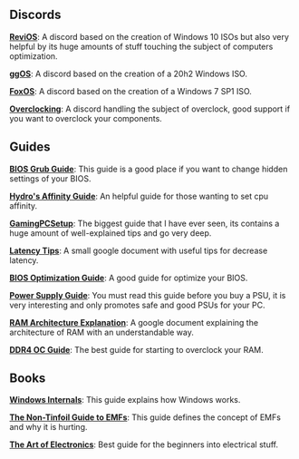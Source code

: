 ## Discords
**[ReviOS](https://discord.gg/962y4pU)**: A discord based on the creation of Windows 10 ISOs but also very helpful by its huge amounts of stuff touching the subject of computers optimization.

**[ggOS](https://discord.io/ggos)**:  A discord based on the creation of a 20h2 Windows ISO.

**[FoxOS](https://discord.io/FoxOS)**: A discord based on the creation of a Windows 7 SP1 ISO.

**[Overclocking](https://discord.gg/XkSBA9mJxd)**: A discord handling the subject of overclock, good support if you want to overclock your components.

## Guides
**[BIOS Grub Guide](https://docs.google.com/document/d/12jbJZ20F63GpU05VYwjrfzdbNKsaxGp-5IDqgJYE1-I/)**: This guide is a good place if you want to change hidden settings of your BIOS.

**[Hydro's Affinity Guide](https://docs.google.com/document/d/1rBjDc6rs9xClXBvmknqmoiCq7T7MXB1pvLoT3FkySJs/)**: An helpful guide for those wanting  to set cpu affinity.

**[GamingPCSetup](https://github.com/djdallmann/GamingPCSetup/)**: The biggest guide that I have ever seen, its contains a huge amount of well-explained tips and go very deep.

**[Latency Tips](https://docs.google.com/document/d/1eMzNbZ_z8gFmHbshiIYar9iaW0nLOnYhYxWtaZXDThc)**: A small google document with useful tips for decrease latency.

**[BIOS Optimization Guide](https://www.overclock.net/threads/gaming-and-mouse-response-bios-optimization-guide-for-modern-pc-hardware.1433882/)**: A good guide for optimize your BIOS.

**[Power Supply Guide](https://docs.google.com/spreadsheets/d/1_GMev0EwK37J3zZL98zIqF-OSBuHlFEHmrc_SPuYsjs/view#gid=853230298)**: You must read this guide before you buy a PSU, it is very interesting and only promotes safe and good PSUs for your PC.

**[RAM Architecture Explanation](https://docs.google.com/document/d/1HMGW702QRb5pusM-Q6vhhW9f4be3ppEbUyZAM-T2J7A/)**: A google document explaining the architecture of RAM with an understandable way.

**[DDR4 OC Guide](https://github.com/integralfx/MemTestHelper/blob/master/DDR4%20OC%20Guide.md)**: The best guide for starting to overclock your RAM.

## Books
**[Windows Internals](http://index-of.es/Varios-2/Windows%20System%20Internals%20Part%201.pdf)**: This guide explains how Windows works.

**[The Non-Tinfoil Guide to EMFs](https://gofile.io/d/Ij7ff4)**: This guide defines the concept of EMFs and why it is hurting.

**[The Art of Electronics](https://gofile.io/d/UDHM3f)**: Best guide for the beginners into electrical stuff.
